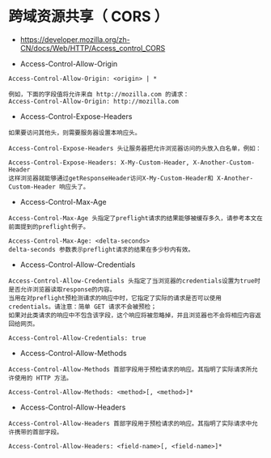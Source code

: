 # 跨域资源共享（ CORS ）
- https://developer.mozilla.org/zh-CN/docs/Web/HTTP/Access_control_CORS

- Access-Control-Allow-Origin
```
Access-Control-Allow-Origin: <origin> | *

例如，下面的字段值将允许来自 http://mozilla.com 的请求：
Access-Control-Allow-Origin: http://mozilla.com

```

- Access-Control-Expose-Headers
```
如果要访问其他头，则需要服务器设置本响应头。

Access-Control-Expose-Headers 头让服务器把允许浏览器访问的头放入白名单，例如：

Access-Control-Expose-Headers: X-My-Custom-Header, X-Another-Custom-Header
这样浏览器就能够通过getResponseHeader访问X-My-Custom-Header和 X-Another-Custom-Header 响应头了。
```

- Access-Control-Max-Age
```
Access-Control-Max-Age 头指定了preflight请求的结果能够被缓存多久，请参考本文在前面提到的preflight例子。

Access-Control-Max-Age: <delta-seconds>
delta-seconds 参数表示preflight请求的结果在多少秒内有效。
```

- Access-Control-Allow-Credentials
```
Access-Control-Allow-Credentials 头指定了当浏览器的credentials设置为true时是否允许浏览器读取response的内容。
当用在对preflight预检测请求的响应中时，它指定了实际的请求是否可以使用credentials。请注意：简单 GET 请求不会被预检；
如果对此类请求的响应中不包含该字段，这个响应将被忽略掉，并且浏览器也不会将相应内容返回给网页。

Access-Control-Allow-Credentials: true
```

- Access-Control-Allow-Methods

```
Access-Control-Allow-Methods 首部字段用于预检请求的响应。其指明了实际请求所允许使用的 HTTP 方法。

Access-Control-Allow-Methods: <method>[, <method>]*
```

- Access-Control-Allow-Headers
```
Access-Control-Allow-Headers 首部字段用于预检请求的响应。其指明了实际请求中允许携带的首部字段。

Access-Control-Allow-Headers: <field-name>[, <field-name>]*
```
